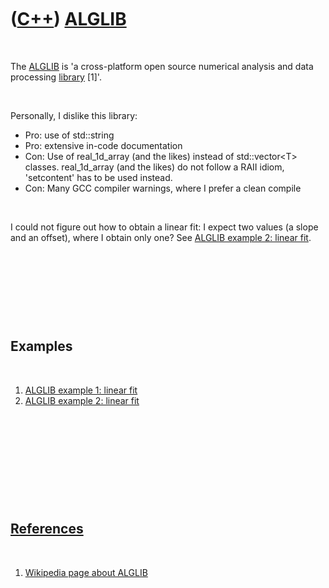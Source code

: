 



 

 

 

 

 

([C++](Cpp.htm)) [ALGLIB](CppAlglib.htm)
========================================

 

The [ALGLIB](CppAlglib.htm) is 'a cross-platform open source numerical
analysis and data processing [library](CppLibrary.htm) \[1\]'.

 

Personally, I dislike this library:

-   Pro: use of std::string
-   Pro: extensive in-code documentation
-   Con: Use of real\_1d\_array (and the likes) instead of
    std::vector&lt;T&gt; classes. real\_1d\_array (and the likes) do not
    follow a RAII idiom, 'setcontent' has to be used instead.
-   Con: Many GCC compiler warnings, where I prefer a clean compile

 

I could not figure out how to obtain a linear fit: I expect two values
(a slope and an offset), where I obtain only one? See [ALGLIB example 2:
linear fit](CppAlglibExample2).

 

 

 

 

Examples
--------

 

1.  [ALGLIB example 1: linear fit](CppAlglibExample1.htm)
2.  [ALGLIB example 2: linear fit](CppAlglibExample2.htm)

 

 

 

 

 

[References](CppReferences.htm)
-------------------------------

 

1.  [Wikipedia page about ALGLIB](https://en.wikipedia.org/wiki/ALGLIB)

 

 

 

 

 





 



